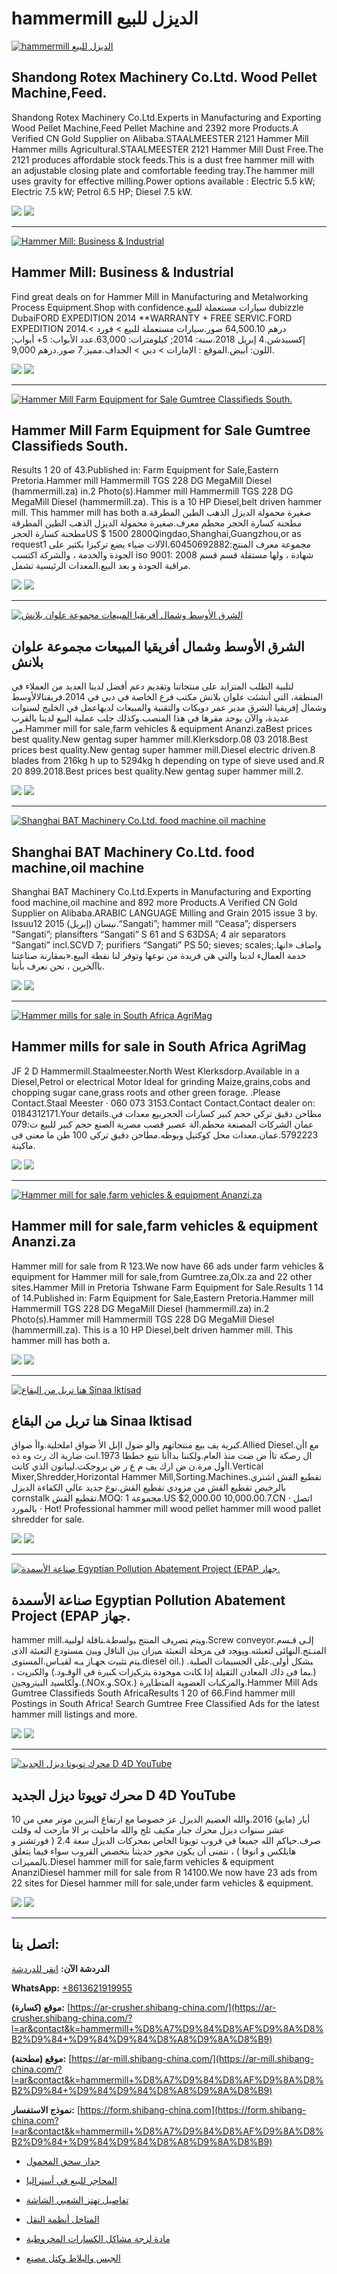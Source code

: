 # hammermill الديزل للبيع

<a href="https://swt.shibang-china.com/?l=ar&img&k=hammermill+%D8%A7%D9%84%D8%AF%D9%8A%D8%B2%D9%84+%D9%84%D9%84%D8%A8%D9%8A%D8%B9" target="_blank">![hammermill الديزل للبيع](http://static.shibang-china.com/all-800x300/1410.jpg)</a>

## Shandong Rotex Machinery Co.Ltd. Wood Pellet Machine,Feed.
Shandong Rotex Machinery Co.Ltd.Experts in Manufacturing and Exporting Wood Pellet Machine,Feed Pellet Machine and 2392 more Products.A Verified CN Gold Supplier on Alibaba.STAALMEESTER 2121 Hammer Mill Hammer mills Agricultural.STAALMEESTER 2121 Hammer Mill Dust Free.The 2121 produces affordable stock feeds.This is a dust free hammer mill with an adjustable closing plate and comfortable feeding tray.The hammer mill uses gravity for effective milling.Power options available : Electric 5.5 kW; Electric 7.5 kW; Petrol 6.5 HP; Diesel 7.5 kW.


<a href="https://whatsapp.shibangsoft.com/WhatsApp.php" target="_blank" title="WhatsApp">![](http://static.shibang-china.com/icon/whatsapp.png)</a> <a href="https://swt.shibang-china.com/?l=ar&icon&k=hammermill+%D8%A7%D9%84%D8%AF%D9%8A%D8%B2%D9%84+%D9%84%D9%84%D8%A8%D9%8A%D8%B9" target="_blank">![](http://static.shibang-china.com/icon/chat-ar.png)</a>

---

<a href="https://swt.shibang-china.com/?l=ar&img&k=hammermill+%D8%A7%D9%84%D8%AF%D9%8A%D8%B2%D9%84+%D9%84%D9%84%D8%A8%D9%8A%D8%B9" target="_blank">![Hammer Mill: Business &amp; Industrial](http://static.shibang-china.com/all-800x300/1416.jpg)</a>

## Hammer Mill: Business &amp; Industrial
Find great deals on for Hammer Mill in Manufacturing and Metalworking Process Equipment.Shop with confidence.سيارات مستعملة للبيع dubizzle DubaiFORD EXPEDITION 2014 **WARRANTY + FREE SERVIC.FORD EXPEDITION 2014.درهم 64,500.10 صور.سيارات مستعملة للبيع &gt; فورد &gt; إكسبيدشن.4 إبريل 2018.سنة: 2014; كيلومترات: 63,000.عدد الأبواب: 5+ أبواب; اللون: أبيض.الموقع : الإمارات &gt; دبي &gt; الجداف.مميز.7 صور.درهم 9,000.


<a href="https://whatsapp.shibangsoft.com/WhatsApp.php" target="_blank" title="WhatsApp">![](http://static.shibang-china.com/icon/whatsapp.png)</a> <a href="https://swt.shibang-china.com/?l=ar&icon&k=hammermill+%D8%A7%D9%84%D8%AF%D9%8A%D8%B2%D9%84+%D9%84%D9%84%D8%A8%D9%8A%D8%B9" target="_blank">![](http://static.shibang-china.com/icon/chat-ar.png)</a>

---

<a href="https://swt.shibang-china.com/?l=ar&img&k=hammermill+%D8%A7%D9%84%D8%AF%D9%8A%D8%B2%D9%84+%D9%84%D9%84%D8%A8%D9%8A%D8%B9" target="_blank">![Hammer Mill Farm Equipment for Sale Gumtree Classifieds South.](http://static.shibang-china.com/all-800x300/404.jpg)</a>

## Hammer Mill Farm Equipment for Sale Gumtree Classifieds South.
Results 1 20 of 43.Published in: Farm Equipment for Sale,Eastern Pretoria.Hammer mill Hammermill TGS 228 DG MegaMill Diesel (hammermill.za) in.2 Photo(s).Hammer mill Hammermill TGS 228 DG MegaMill Diesel (hammermill.za). This is a 10 HP Diesel,belt driven hammer mill. This hammer mill has both a.صغيرة محمولة الديزل الذهب الطين المطرقة مطحنة كسارة الحجر محطم معرف.صغيرة محمولة الديزل الذهب الطين المطرقة مطحنة كسارة الحجرUS $ 1500 2800Qingdao,Shanghai,Guangzhou,or as request1 مجموعة معرف المنتج:60450692882.الآلات ضياء يضع تركيزا بكثير على الجودة والخدمة ، والشركة اكتسب iso 9001: 2008 شهادة ، ولها مستقلة قسم قسم مراقبة الجودة و بعد البيع.المعدات الرئيسية تشمل.


<a href="https://whatsapp.shibangsoft.com/WhatsApp.php" target="_blank" title="WhatsApp">![](http://static.shibang-china.com/icon/whatsapp.png)</a> <a href="https://swt.shibang-china.com/?l=ar&icon&k=hammermill+%D8%A7%D9%84%D8%AF%D9%8A%D8%B2%D9%84+%D9%84%D9%84%D8%A8%D9%8A%D8%B9" target="_blank">![](http://static.shibang-china.com/icon/chat-ar.png)</a>

---

<a href="https://swt.shibang-china.com/?l=ar&img&k=hammermill+%D8%A7%D9%84%D8%AF%D9%8A%D8%B2%D9%84+%D9%84%D9%84%D8%A8%D9%8A%D8%B9" target="_blank">![الشرق الأوسط وشمال أفريقيا المبيعات مجموعة علوان بلانش](http://static.shibang-china.com/all-800x300/1123.jpg)</a>

## الشرق الأوسط وشمال أفريقيا المبيعات مجموعة علوان بلانش
لتلبية الطلب المتزايد على منتجاتنا وتقديم دعم أفضل لدينا العديد من العملاء في المنطقة، التي أنشئت علوان بلانش مكتب فرع الخاصة في دبي في 2014.فريقنالالأوسط وشمال إفريقيا الشرق مدير عمر دويكات والتقنية والمبيعات لديهاعمل في الخليج لسنوات عديدة، والآن يوجد مقرها في هذا المنصب.وكذلك جلب عملية البيع لدينا بالقرب من.Hammer mill for sale,farm vehicles &amp; equipment Ananzi.zaBest prices best quality.New gentag super hammer mill.Klerksdorp.08 03 2018.Best prices best quality.New gentag super hammer mill.Diesel electric driven.8 blades from 216kg h up to 5294kg h depending on type of sieve used and.R 20 899.2018.Best prices best quality.New gentag super hammer mill.2.


<a href="https://whatsapp.shibangsoft.com/WhatsApp.php" target="_blank" title="WhatsApp">![](http://static.shibang-china.com/icon/whatsapp.png)</a> <a href="https://swt.shibang-china.com/?l=ar&icon&k=hammermill+%D8%A7%D9%84%D8%AF%D9%8A%D8%B2%D9%84+%D9%84%D9%84%D8%A8%D9%8A%D8%B9" target="_blank">![](http://static.shibang-china.com/icon/chat-ar.png)</a>

---

<a href="https://swt.shibang-china.com/?l=ar&img&k=hammermill+%D8%A7%D9%84%D8%AF%D9%8A%D8%B2%D9%84+%D9%84%D9%84%D8%A8%D9%8A%D8%B9" target="_blank">![Shanghai BAT Machinery Co.Ltd. food machine,oil machine](http://static.shibang-china.com/all-800x300/396.jpg)</a>

## Shanghai BAT Machinery Co.Ltd. food machine,oil machine
Shanghai BAT Machinery Co.Ltd.Experts in Manufacturing and Exporting food machine,oil machine and 892 more Products.A Verified CN Gold Supplier on Alibaba.ARABIC LANGUAGE Milling and Grain 2015 issue 3 by. Issuu12 نيسان (إبريل) 2015.“Sangati”; hammer mill “Ceasa”; dispersers “Sangati”; plansifters “Sangati” S 61 and S 63DSA; 4 air separators “Sangati” incl.SCVD 7; purifiers “Sangati” PS 50; sieves; scales;.واضاف «انها خدمة العمالء لدينا والتي هي فريدة من نوعها وتوفر لنا نقطة البيع.«بمقارنة صناعتنا باآلخرين ، نحن نعرف بأننا.


<a href="https://whatsapp.shibangsoft.com/WhatsApp.php" target="_blank" title="WhatsApp">![](http://static.shibang-china.com/icon/whatsapp.png)</a> <a href="https://swt.shibang-china.com/?l=ar&icon&k=hammermill+%D8%A7%D9%84%D8%AF%D9%8A%D8%B2%D9%84+%D9%84%D9%84%D8%A8%D9%8A%D8%B9" target="_blank">![](http://static.shibang-china.com/icon/chat-ar.png)</a>

---

<a href="https://swt.shibang-china.com/?l=ar&img&k=hammermill+%D8%A7%D9%84%D8%AF%D9%8A%D8%B2%D9%84+%D9%84%D9%84%D8%A8%D9%8A%D8%B9" target="_blank">![Hammer mills for sale in South Africa AgriMag](http://static.shibang-china.com/all-800x300/836.jpg)</a>

## Hammer mills for sale in South Africa AgriMag
JF 2 D Hammermill.Staalmeester.North West Klerksdorp.Available in a Diesel,Petrol or electrical Motor Ideal for grinding Maize,grains,cobs and chopping sugar cane,grass roots and other green forage. .Please Contact.Staal Meester &middot; 060 073 3153.Contact Contact.Contact dealer on: 0184312171.Your details.مطاحن دقيق تركي حجم كبير كسارات الحجربيع معدات في عمان الشركات المصنعة محطم.الة عصير قصب مصرية الصنع حجم كبير للبيع ت:079 5792223.عمان.معدات محل كوكتيل وبوظه.مطاحن دقيق تركى 100 طن ما معنى فى ماكينة.


<a href="https://whatsapp.shibangsoft.com/WhatsApp.php" target="_blank" title="WhatsApp">![](http://static.shibang-china.com/icon/whatsapp.png)</a> <a href="https://swt.shibang-china.com/?l=ar&icon&k=hammermill+%D8%A7%D9%84%D8%AF%D9%8A%D8%B2%D9%84+%D9%84%D9%84%D8%A8%D9%8A%D8%B9" target="_blank">![](http://static.shibang-china.com/icon/chat-ar.png)</a>

---

<a href="https://swt.shibang-china.com/?l=ar&img&k=hammermill+%D8%A7%D9%84%D8%AF%D9%8A%D8%B2%D9%84+%D9%84%D9%84%D8%A8%D9%8A%D8%B9" target="_blank">![Hammer mill for sale,farm vehicles &amp; equipment Ananzi.za](http://static.shibang-china.com/all-800x300/110.jpg)</a>

## Hammer mill for sale,farm vehicles &amp; equipment Ananzi.za
Hammer mill for sale from R 123.We now have 66 ads under farm vehicles &amp; equipment for Hammer mill for sale,from Gumtree.za,Olx.za and 22 other sites.Hammer Mill in Pretoria Tshwane Farm Equipment for Sale.Results 1 14 of 14.Published in: Farm Equipment for Sale,Eastern Pretoria.Hammer mill Hammermill TGS 228 DG MegaMill Diesel (hammermill.za) in.2 Photo(s).Hammer mill Hammermill TGS 228 DG MegaMill Diesel (hammermill.za). This is a 10 HP Diesel,belt driven hammer mill. This hammer mill has both a.


<a href="https://whatsapp.shibangsoft.com/WhatsApp.php" target="_blank" title="WhatsApp">![](http://static.shibang-china.com/icon/whatsapp.png)</a> <a href="https://swt.shibang-china.com/?l=ar&icon&k=hammermill+%D8%A7%D9%84%D8%AF%D9%8A%D8%B2%D9%84+%D9%84%D9%84%D8%A8%D9%8A%D8%B9" target="_blank">![](http://static.shibang-china.com/icon/chat-ar.png)</a>

---

<a href="https://swt.shibang-china.com/?l=ar&img&k=hammermill+%D8%A7%D9%84%D8%AF%D9%8A%D8%B2%D9%84+%D9%84%D9%84%D8%A8%D9%8A%D8%B9" target="_blank">![هنا تربل من البقاع Sinaa Iktisad](http://static.shibang-china.com/all-800x300/1288.jpg)</a>

## هنا تربل من البقاع Sinaa Iktisad
كبرية يف بيع منتجاتهم والو ضول اإىل الأ ضواق املحلية.واأ ضواق.Allied Diesel.مع اأن ال رصكة تاأ ض ضت منذ العام.ولكننا بداأنا نتبع خططا 1973.انت ضارية اك رث وه ذه اأول مرة.ن ض ارك يف م ع ر ض بروجكت.ليبانون الذي كانت.Vertical Mixer,Shredder,Horizontal Hammer Mill,Sorting.Machines.تقطيع القش اشتري بالرخيص تقطيع القش من مزودي تقطيع القش.نوع جديد عالي الكفاءة الديزل cornstalk تقطيع القش.MOQ: 1 مجموعة.US $2,000.00 10,000.00.7.CN &middot; اتصل بالمورد &middot; Hot! Professional hammer mill wood pellet hammer mill wood pallet shredder for sale.


<a href="https://whatsapp.shibangsoft.com/WhatsApp.php" target="_blank" title="WhatsApp">![](http://static.shibang-china.com/icon/whatsapp.png)</a> <a href="https://swt.shibang-china.com/?l=ar&icon&k=hammermill+%D8%A7%D9%84%D8%AF%D9%8A%D8%B2%D9%84+%D9%84%D9%84%D8%A8%D9%8A%D8%B9" target="_blank">![](http://static.shibang-china.com/icon/chat-ar.png)</a>

---

<a href="https://swt.shibang-china.com/?l=ar&img&k=hammermill+%D8%A7%D9%84%D8%AF%D9%8A%D8%B2%D9%84+%D9%84%D9%84%D8%A8%D9%8A%D8%B9" target="_blank">![صناعة الأسمدة Egyptian Pollution Abatement Project (EPAP جهاز.](http://static.shibang-china.com/all-800x300/1313.jpg)</a>

## صناعة الأسمدة Egyptian Pollution Abatement Project (EPAP جهاز.
hammer mill.ﻭﻴﺘﻡ ﺘﺼﺭﻴﻑ ﺍﻟﻤﻨﺘﺞ ﺒﻭﺍﺴﻁﺔ.ﻨﺎﻗﻠﺔ ﻟﻭﻟﺒﻴﺔ.Screw conveyor.ﺇﻟـﻰ ﻗـﺴﻡ ﺍﻟﻤﻨـﺘﺞ.ﺍﻟﻨﻬﺎﺌﻰ ﻟﺘﻌﺒﺌﺘﻪ.ﻭﻴﻭﺠﺩ ﻓﻰ ﻤﺭﺤﻠﺔ ﺍﻟﺘﻌﺒﺌﺔ ﻤﻴﺯﺍﻥ ﺒﻴﻥ ﺍﻟﻨﺎﻗل ﻭﺒﻴﻥ ﻤﺴﺘﻭﺩﻉ ﺍﻟﺘﻌﺒﺌﺔ ﺍﻟﺫﻯ ﻴﺘﻡ ﺘﺜﺒﻴﺕ ﺠﻬـﺎﺯ ﺒـﻪ ﻟﻘﻴـﺎﺱ.ﺍﻟﻤﺴﺘﻭﻯ.diesel oil.) ﺒﺸﻜل ﺃﻭﻟﻰ.ﻋﻠﻰ ﺍﻟﺠﺴﻴﻤﺎﺕ ﺍﻟﺼﻠﺒﺔ.(.ﺒﻤﺎ ﻓﻰ ﺫﻟﻙ ﺍﻟﻤﻌﺎﺩﻥ ﺍﻟﺜﻘﻴﻠﺔ ﺇﺫﺍ ﻜﺎﻨﺕ ﻤﻭﺠﻭﺩﺓ ﺒﺘﺭﻜﻴﺯﺍﺕ ﻜﺒﻴﺭﺓ ﻓﻰ ﺍﻟﻭﻗـﻭﺩ.) ﻭﺍﻟﻜﺒﺭﻴﺕ ، ﻭﺃﻜﺎﺴﻴﺩ ﺍﻟﻨﻴﺘﺭﻭﺠﻴﻥ.(.NOx.ﻭ.SOx.) ﻭﺍﻟﻤﺭﻜﺒﺎﺕ ﺍﻟﻌﻀﻭﻴﺔ ﺍﻟﻤﺘﻁﺎﻴﺭﺓ.Hammer Mill Ads Gumtree Classifieds South AfricaResults 1 20 of 66.Find hammer mill Postings in South Africa! Search Gumtree Free Classified Ads for the latest hammer mill listings and more.


<a href="https://whatsapp.shibangsoft.com/WhatsApp.php" target="_blank" title="WhatsApp">![](http://static.shibang-china.com/icon/whatsapp.png)</a> <a href="https://swt.shibang-china.com/?l=ar&icon&k=hammermill+%D8%A7%D9%84%D8%AF%D9%8A%D8%B2%D9%84+%D9%84%D9%84%D8%A8%D9%8A%D8%B9" target="_blank">![](http://static.shibang-china.com/icon/chat-ar.png)</a>

---

<a href="https://swt.shibang-china.com/?l=ar&img&k=hammermill+%D8%A7%D9%84%D8%AF%D9%8A%D8%B2%D9%84+%D9%84%D9%84%D8%A8%D9%8A%D8%B9" target="_blank">![محرك تويوتا ديزل الجديد D 4D YouTube](http://static.shibang-china.com/all-800x300/921.jpg)</a>

## محرك تويوتا ديزل الجديد D 4D YouTube
10 أيار (مايو) 2016.والله العضيم الديزل عز خصوصا مع ارتفاع البنزين موتر معي من عشر سنوات ديزل محرك جبار مكيف ثلج والله ماخليت بر الا مارحت له وقلت صرف﻿.حياكم الله جميعا في قروب تويوتا الخاص بمحركات الديزل سعة 2.4 ( فورتشنر و هايلكس و انوفا ) ، نتمنى أن يكون محور حديثنا بتخصص القروب سواء فيما يتعلق بالمميزات.Diesel hammer mill for sale,farm vehicles &amp; equipment AnanziDiesel hammer mill for sale from R 14100.We now have 23 ads from 22 sites for Diesel hammer mill for sale,under farm vehicles &amp; equipment.


<a href="https://whatsapp.shibangsoft.com/WhatsApp.php" target="_blank" title="WhatsApp">![](http://static.shibang-china.com/icon/whatsapp.png)</a> <a href="https://swt.shibang-china.com/?l=ar&icon&k=hammermill+%D8%A7%D9%84%D8%AF%D9%8A%D8%B2%D9%84+%D9%84%D9%84%D8%A8%D9%8A%D8%B9" target="_blank">![](http://static.shibang-china.com/icon/chat-ar.png)</a>

---
## اتصل بنا:

**الدردشة الآن:** [انقر للدردشة](https://swt.shibang-china.com?l=ar&contact&k=hammermill+%D8%A7%D9%84%D8%AF%D9%8A%D8%B2%D9%84+%D9%84%D9%84%D8%A8%D9%8A%D8%B9)

**WhatsApp:**  [+8613621919955](https://whatsapp.shibangsoft.com/WhatsApp.php)

**موقع (كسارة):** [https://ar-crusher.shibang-china.com/](https://ar-crusher.shibang-china.com/?l=ar&contact&k=hammermill+%D8%A7%D9%84%D8%AF%D9%8A%D8%B2%D9%84+%D9%84%D9%84%D8%A8%D9%8A%D8%B9)

**موقع (مطحنة):** [https://ar-mill.shibang-china.com/](https://ar-mill.shibang-china.com/?l=ar&contact&k=hammermill+%D8%A7%D9%84%D8%AF%D9%8A%D8%B2%D9%84+%D9%84%D9%84%D8%A8%D9%8A%D8%B9)

**نموذج الاستفسار:** [https://form.shibang-china.com](https://form.shibang-china.com?l=ar&contact&k=hammermill+%D8%A7%D9%84%D8%AF%D9%8A%D8%B2%D9%84+%D9%84%D9%84%D8%A8%D9%8A%D8%B9)

* [جدار سحق المحمول](../29/%D8%AC%D8%AF%D8%A7%D8%B1%20%D8%B3%D8%AD%D9%82%20%D8%A7%D9%84%D9%85%D8%AD%D9%85%D9%88%D9%84.md)

* [المحاجر للبيع في أستراليا](../26/%D8%A7%D9%84%D9%85%D8%AD%D8%A7%D8%AC%D8%B1%20%D9%84%D9%84%D8%A8%D9%8A%D8%B9%20%D9%81%D9%8A%20%D8%A3%D8%B3%D8%AA%D8%B1%D8%A7%D9%84%D9%8A%D8%A7.md)

* [تفاصيل تهتز الشعبي الشاشة](../27/%D8%AA%D9%81%D8%A7%D8%B5%D9%8A%D9%84%20%D8%AA%D9%87%D8%AA%D8%B2%20%D8%A7%D9%84%D8%B4%D8%B9%D8%A8%D9%8A%20%D8%A7%D9%84%D8%B4%D8%A7%D8%B4%D8%A9.md)

* [المناخل أنظمة النقل](../28/%D8%A7%D9%84%D9%85%D9%86%D8%A7%D8%AE%D9%84%20%D8%A3%D9%86%D8%B8%D9%85%D8%A9%20%D8%A7%D9%84%D9%86%D9%82%D9%84.md)

* [مادة لزجة مشاكل الكسارات المخروطية](../29/%D9%85%D8%A7%D8%AF%D8%A9%20%D9%84%D8%B2%D8%AC%D8%A9%20%D9%85%D8%B4%D8%A7%D9%83%D9%84%20%D8%A7%D9%84%D9%83%D8%B3%D8%A7%D8%B1%D8%A7%D8%AA%20%D8%A7%D9%84%D9%85%D8%AE%D8%B1%D9%88%D8%B7%D9%8A%D8%A9.md)

* [الجبس والبلاط وكتل مصنع](../29/%D8%A7%D9%84%D8%AC%D8%A8%D8%B3%20%D9%88%D8%A7%D9%84%D8%A8%D9%84%D8%A7%D8%B7%20%D9%88%D9%83%D8%AA%D9%84%20%D9%85%D8%B5%D9%86%D8%B9.md)
